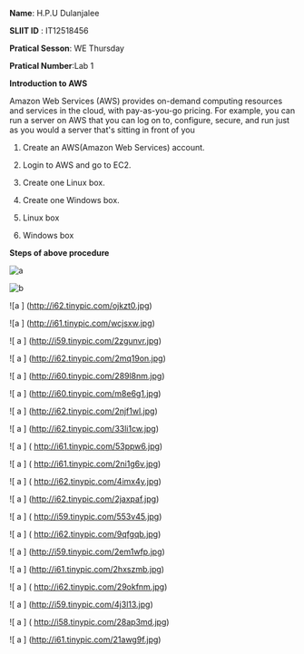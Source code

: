 **Name**: H.P.U Dulanjalee

**SLIIT ID** : IT12518456

**Pratical Sesson**: WE Thursday

**Pratical Number**:Lab 1


 **Introduction to AWS**
 
 Amazon Web Services (AWS) provides on-demand computing resources and services in the cloud, with pay-as-you-go pricing. For example, you can run a server on AWS that you can log on to, configure, secure, and run just as you would a server that's sitting in front of you
 


1.	Create an AWS(Amazon Web Services) account.

2.	Login to AWS and go to EC2.

3.	Create one Linux box.

4.	Create one Windows box.

5.	Linux box

6.  Windows box

 **Steps of above procedure** 
 
 ![a](http://i61.tinypic.com/2gw83ra.jpg)

![b](http://i58.tinypic.com/21osrk2.jpg)


 
 ![a ]   (http://i62.tinypic.com/ojkzt0.jpg)
 
![a ]    (http://i61.tinypic.com/wcjsxw.jpg)
 

 
 
 ![ a ]    (http://i59.tinypic.com/2zgunvr.jpg)
 
![ a ]   (http://i62.tinypic.com/2mq19on.jpg)
 
 ![ a ]   (http://i60.tinypic.com/289l8nm.jpg)
 
 ![ a ]  (http://i60.tinypic.com/m8e6g1.jpg)
 
 ![ a ]   (http://i62.tinypic.com/2njf1wl.jpg)
 
 ![ a ]   (http://i62.tinypic.com/33li1cw.jpg)
 
![ a ] ( http://i61.tinypic.com/53ppw6.jpg)
 
![ a ] ( http://i61.tinypic.com/2ni1g6v.jpg)
 
![ a ]  ( http://i62.tinypic.com/4imx4y.jpg)
 
 ![ a ]  (http://i62.tinypic.com/2jaxpaf.jpg)
 
![ a ]  ( http://i59.tinypic.com/553v45.jpg)
 
![ a ]  ( http://i62.tinypic.com/9qfgqb.jpg)
 
 ![ a ]  (http://i59.tinypic.com/2em1wfp.jpg)
 
 ![ a ]  (http://i61.tinypic.com/2hxszmb.jpg)
 
![ a ]  ( http://i62.tinypic.com/29okfnm.jpg)
 
 ![ a ]  (http://i59.tinypic.com/4j3l13.jpg)
 
![ a ]  ( http://i58.tinypic.com/28ap3md.jpg)
 
 ![ a ]  (http://i61.tinypic.com/21awg9f.jpg)
 
 
 

 
 
